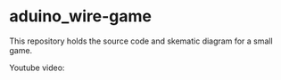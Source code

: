 # aduino_wire-game

This repository holds the source code and skematic diagram for a small game.

Youtube video:
